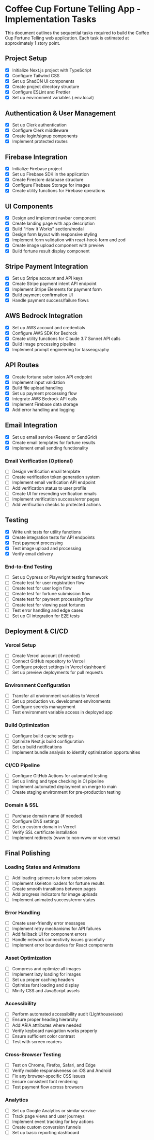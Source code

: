 # Coffee Cup Fortune Telling App - Implementation Tasks

This document outlines the sequential tasks required to build the Coffee Cup Fortune Telling web application. Each task is estimated at approximately 1 story point.

## Project Setup

- [x] Initialize Next.js project with TypeScript
- [x] Configure Tailwind CSS
- [x] Set up ShadCN UI components
- [x] Create project directory structure
- [x] Configure ESLint and Prettier
- [x] Set up environment variables (.env.local)

## Authentication & User Management

- [x] Set up Clerk authentication
- [x] Configure Clerk middleware
- [x] Create login/signup components
- [x] Implement protected routes

## Firebase Integration

- [x] Initialize Firebase project
- [x] Set up Firebase SDK in the application
- [x] Create Firestore database structure
- [x] Configure Firebase Storage for images
- [x] Create utility functions for Firebase operations

## UI Components

- [x] Design and implement navbar component
- [x] Create landing page with app description
- [x] Build "How It Works" section/modal
- [x] Design form layout with responsive styling
- [x] Implement form validation with react-hook-form and zod
- [x] Create image upload component with preview
- [x] Build fortune result display component

## Stripe Payment Integration

- [x] Set up Stripe account and API keys
- [x] Create Stripe payment intent API endpoint
- [x] Implement Stripe Elements for payment form
- [x] Build payment confirmation UI
- [x] Handle payment success/failure flows

## AWS Bedrock Integration

- [x] Set up AWS account and credentials
- [x] Configure AWS SDK for Bedrock
- [x] Create utility functions for Claude 3.7 Sonnet API calls
- [x] Build image processing pipeline
- [x] Implement prompt engineering for tasseography

## API Routes

- [x] Create fortune submission API endpoint
- [x] Implement input validation
- [x] Build file upload handling
- [x] Set up payment processing flow
- [x] Integrate AWS Bedrock API calls
- [x] Implement Firebase data storage
- [x] Add error handling and logging

## Email Integration

- [x] Set up email service (Resend or SendGrid)
- [x] Create email templates for fortune results
- [x] Implement email sending functionality

### Email Verification (Optional)
- [ ] Design verification email template
- [ ] Create verification token generation system
- [ ] Implement email verification API endpoint
- [ ] Add verification status to user profile
- [ ] Create UI for resending verification emails
- [ ] Implement verification success/error pages
- [ ] Add verification checks to protected actions

## Testing

- [x] Write unit tests for utility functions
- [x] Create integration tests for API endpoints
- [x] Test payment processing
- [x] Test image upload and processing
- [x] Verify email delivery

### End-to-End Testing
- [ ] Set up Cypress or Playwright testing framework
- [ ] Create test for user registration flow
- [ ] Create test for user login flow
- [ ] Create test for fortune submission flow
- [ ] Create test for payment processing flow
- [ ] Create test for viewing past fortunes
- [ ] Test error handling and edge cases
- [ ] Set up CI integration for E2E tests

## Deployment & CI/CD

### Vercel Setup
- [ ] Create Vercel account (if needed)
- [ ] Connect GitHub repository to Vercel
- [ ] Configure project settings in Vercel dashboard
- [ ] Set up preview deployments for pull requests

### Environment Configuration
- [ ] Transfer all environment variables to Vercel
- [ ] Set up production vs. development environments
- [ ] Configure secrets management
- [ ] Test environment variable access in deployed app

### Build Optimization
- [ ] Configure build cache settings
- [ ] Optimize Next.js build configuration
- [ ] Set up build notifications
- [ ] Implement bundle analysis to identify optimization opportunities

### CI/CD Pipeline
- [ ] Configure GitHub Actions for automated testing
- [ ] Set up linting and type checking in CI pipeline
- [ ] Implement automated deployment on merge to main
- [ ] Create staging environment for pre-production testing

### Domain & SSL
- [ ] Purchase domain name (if needed)
- [ ] Configure DNS settings
- [ ] Set up custom domain in Vercel
- [ ] Verify SSL certificate installation
- [ ] Implement redirects (www to non-www or vice versa)

## Final Polishing

### Loading States and Animations
- [ ] Add loading spinners to form submissions
- [ ] Implement skeleton loaders for fortune results
- [ ] Create smooth transitions between pages
- [ ] Add progress indicators for image uploads
- [ ] Implement animated success/error states

### Error Handling
- [ ] Create user-friendly error messages
- [ ] Implement retry mechanisms for API failures
- [ ] Add fallback UI for component errors
- [ ] Handle network connectivity issues gracefully
- [ ] Implement error boundaries for React components

### Asset Optimization
- [ ] Compress and optimize all images
- [ ] Implement lazy loading for images
- [ ] Set up proper caching headers
- [ ] Optimize font loading and display
- [ ] Minify CSS and JavaScript assets

### Accessibility
- [ ] Perform automated accessibility audit (Lighthouse/axe)
- [ ] Ensure proper heading hierarchy
- [ ] Add ARIA attributes where needed
- [ ] Verify keyboard navigation works properly
- [ ] Ensure sufficient color contrast
- [ ] Test with screen readers

### Cross-Browser Testing
- [ ] Test on Chrome, Firefox, Safari, and Edge
- [ ] Verify mobile responsiveness on iOS and Android
- [ ] Fix any browser-specific CSS issues
- [ ] Ensure consistent font rendering
- [ ] Test payment flow across browsers

### Analytics
- [ ] Set up Google Analytics or similar service
- [ ] Track page views and user journeys
- [ ] Implement event tracking for key actions
- [ ] Create custom conversion funnels
- [ ] Set up basic reporting dashboard
